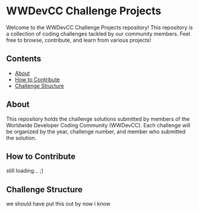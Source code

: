 # WWDevCC Challenge Projects

Welcome to the WWDevCC Challenge Projects repository! This repository is a collection of coding challenges tackled by our community members. Feel free to browse, contribute, and learn from various projects!

## Contents

- [About](#about)
- [How to Contribute](#how-to-contribute)
- [Challenge Structure](#challenge-structure)

## About

This repository holds the challenge solutions submitted by members of the Worldwide Developer Coding Community (WWDevCC). Each challenge will be organized by the year, challenge number, and member who submitted the solution.

## How to Contribute

still loading... ;)

## Challenge Structure

we should have put this out by now i know
